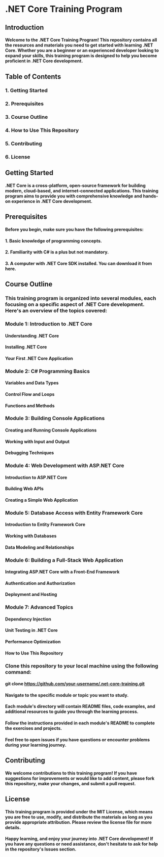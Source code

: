 # .NET Core Training Program
## Introduction
#### Welcome to the .NET Core Training Program! This repository contains all the resources and materials you need to get started with learning .NET Core. Whether you are a beginner or an experienced developer looking to expand your skills, this training program is designed to help you become proficient in .NET Core development.

## Table of Contents
### 1. Getting Started
### 2. Prerequisites
### 3. Course Outline
### 4. How to Use This Repository
### 5. Contributing
### 6. License

## Getting Started
#### .NET Core is a cross-platform, open-source framework for building modern, cloud-based, and internet-connected applications. This training program aims to provide you with comprehensive knowledge and hands-on experience in .NET Core development.

## Prerequisites
#### Before you begin, make sure you have the following prerequisites:
#### 1. Basic knowledge of programming concepts.
#### 2. Familiarity with C# is a plus but not mandatory.
#### 3. A computer with .NET Core SDK installed. You can download it from here.

## Course Outline
### This training program is organized into several modules, each focusing on a specific aspect of .NET Core development. Here's an overview of the topics covered:

### Module 1: Introduction to .NET Core

#### Understanding .NET Core
#### Installing .NET Core
#### Your First .NET Core Application
### Module 2: C# Programming Basics

#### Variables and Data Types
#### Control Flow and Loops
#### Functions and Methods
### Module 3: Building Console Applications

#### Creating and Running Console Applications
#### Working with Input and Output
#### Debugging Techniques
### Module 4: Web Development with ASP.NET Core

#### Introduction to ASP.NET Core
#### Building Web APIs
#### Creating a Simple Web Application
### Module 5: Database Access with Entity Framework Core

#### Introduction to Entity Framework Core
#### Working with Databases
#### Data Modeling and Relationships
### Module 6: Building a Full-Stack Web Application

#### Integrating ASP.NET Core with a Front-End Framework
#### Authentication and Authorization
#### Deployment and Hosting
### Module 7: Advanced Topics

#### Dependency Injection
#### Unit Testing in .NET Core
#### Performance Optimization
#### How to Use This Repository
### Clone this repository to your local machine using the following command:
#### git clone https://github.com/your-username/.net-core-training.git
#### Navigate to the specific module or topic you want to study.
#### Each module's directory will contain README files, code examples, and additional resources to guide you through the learning process.
#### Follow the instructions provided in each module's README to complete the exercises and projects.
#### Feel free to open issues if you have questions or encounter problems during your learning journey.
## Contributing
#### We welcome contributions to this training program! If you have suggestions for improvements or would like to add content, please fork this repository, make your changes, and submit a pull request.
## License
#### This training program is provided under the MIT License, which means you are free to use, modify, and distribute the materials as long as you provide appropriate attribution. Please review the license file for more details.

#### Happy learning, and enjoy your journey into .NET Core development! If you have any questions or need assistance, don't hesitate to ask for help in the repository's Issues section.

